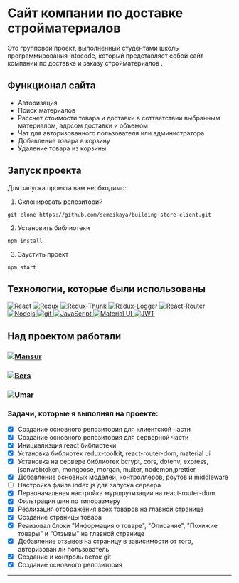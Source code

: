 # Сайт компании по доставке стройматериалов

Это групповой проект, выполненный студентами школы программирования Intocode, который представляет собой сайт компании по доставке и заказу стройматериалов . 

## Функционал сайта

* Авторизация
* Поиск материалов
* Рассчет стоимости товара и доставки в соттветствии выбранным материалом, адрсом доставки и объемом
* Чат для авторизованного пользователя или администратора
* Добавление товара в корзину
* Удаление товара из корзины

## Запуск проекта

Для запуска проекта вам необходимо:

1. Склонировать репозиторий
```
git clone https://github.com/semeikaya/building-store-client.git
```
2. Установить библиотеки
```
npm install
```
3. Заустить проект
```
npm start
```
## Технологии, которые были использованы
<p>
  <a href="https://ru.reactjs.org/">
  <img alt="React" src="https://img.shields.io/badge/-React-45b8d8?style=for-the-badge&logo=react&logoColor=white" />
  </a>
  <img alt="Redux" src="https://img.shields.io/badge/-Redux-430098?style=for-the-badge&logo=redux&logoColor=white" />
  <img alt="Redux-Thunk" src="https://img.shields.io/badge/-Redux_Thunk-white?style=for-the-badge&logo=Redux&logoColor=430098" />
  <img alt="Redux-Logger" src="https://img.shields.io/badge/-Redux_Logger-430098?style=for-the-badge&logo=Redux&logoColor=white" />
   <a href="https://reactrouter.com/en/main">
<img alt="React-Router" src="https://img.shields.io/badge/-React_Router-black?style=for-the-badge&logo=react-router&logoColor=orange" />
  </a>
   <a href="https://nodejs.org/en/">
<img alt="Nodejs" src="https://img.shields.io/badge/-Nodejs-43853d?style=for-the-badge&logo=Node.js&logoColor=white" />
  </a>
   <a href="https://git-scm.com/">
<img alt="git" src="https://img.shields.io/badge/-Git-F05032?style=for-the-badge&logo=git&logoColor=white" />
  </a>
   <a href="">
<img alt="JavaScript" src="https://img.shields.io/badge/-JavaScript-yellow?style=for-the-badge&logo=JavaScript&logoColor=white" />
  </a>
  <a href="https://mui.com/">
<img alt="Material UI" src="https://img.shields.io/badge/-Material UI-4794b5?style=for-the-badge&logo=mui&logoColor=white" />
  </a>
   <a href="https://jwt.io/">
     <img alt="JWT" src="https://img.shields.io/badge/-JSON Web Token-black?style=for-the-badge&logo=JSONWebTokens&logoColor=white" />
  </a>
  
  ## Над проектом работали
  
  <h3><a href="https://github.com/MansoAb">
     <img alt="Mansur" src="https://img.shields.io/badge/-Mansur_Abubakarov-black?style=for-the-badge&logo=github&logoColor=white" />
  </a></h3>
  <h3><a href="">
    <img alt="Bers" src="https://img.shields.io/badge/-Bers_Yaskaev-black?style=for-the-badge&logo=github&logoColor=white" />
  </a></h3>
  <h3><a href="">
    <img alt="Umar" src="https://img.shields.io/badge/-Umar_Gadaev-black?style=for-the-badge&logo=github&logoColor=white" />
  </a></h3>
</p>

### Задачи, которые я выполнял на проекте:
- [x] Создание основного репозитория для клиентской части
- [x] Создание основного репозитория для серверной части
- [x] Инициализция react библиотеки
- [x] Установка библиотек redux-toolkit, react-router-dom, material ui
- [x] Установка на сервере библиотек bcrypt, cors, dotenv, express, jsonwebtoken, mongoose, morgan, multer, nodemon,prettier
- [x] Добавление основных моделей, контроллеров, роутов и middleware
- [ ] Настройка файла index.js для запуска сервера
- [x] Первоначальная настройка муршрутизации на react-router-dom
- [x] Фильтрация шин по типоразмеру
- [x] Реализация отображения всех товаров на главной странице
- [x] Создание страницы товара
- [x] Реаизовал блоки "Информация о товаре", "Описание", "Похижие товары" и "Отзывы" на главной странице
- [x] Добавление отзывов на страницу в зависимости от того, авторизован ли пользователь
- [x] Создание и контроль веток git
- [x] Создание основного репозитория

---

